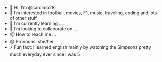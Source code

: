 - 👋 Hi, I’m @carolmb28
- 👀 I’m interested in football, movies, F1, music, traveling, coding and lots of other stuff
- 🌱 I’m currently learning ...
- 💞️ I’m looking to collaborate on ...
- 📫 How to reach me ...
- 😄 Pronouns: she/her
- ⚡ Fun fact: i learned english mainly by watching the Simpsons pretty much everyday ever since i was 5

<!---
carolmb28/carolmb28 is a ✨ special ✨ repository because its `README.md` (this file) appears on your GitHub profile.
You can click the Preview link to take a look at your changes.
--->
